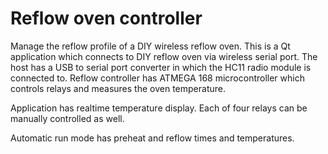 # Reflow oven controller
Manage the reflow profile of a DIY wireless reflow oven.
This is a Qt application which connects to DIY reflow oven via wireless serial port.
The host has a USB to serial port converter in which the HC11 radio module is connected to.
Reflow controller has ATMEGA 168 microcontroller which controls relays and measures the oven temperature.

Application has realtime temperature display. Each of four relays can be manually controlled as well.

Automatic run mode has preheat and reflow times and temperatures.


